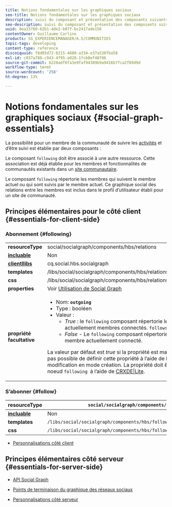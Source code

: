 ```yaml
---
title: Notions fondamentales sur les graphiques sociaux
seo-title: Notions fondamentales sur les graphiques sociaux
description: suivi du composant et présentation des composants suivants
seo-description: suivi du composant et présentation des composants suivants
uuid: 8ea33760-62b1-4de2-b07f-bc2417ade156
contentOwner: Guillaume Carlino
products: SG_EXPERIENCEMANAGER/6.5/COMMUNITIES
topic-tags: developing
content-type: reference
discoiquuid: f8d85d72-0215-4680-a334-e37a530fba58
exl-id: c037a788-c943-4f95-a028-1fcb0ef48f86
source-git-commit: b220adf6fa3e9faf94389b9a9416b7fca2f89d9d
workflow-type: tm+mt
source-wordcount: '258'
ht-degree: 13%

---
```


# Notions fondamentales sur les graphiques sociaux {#social-graph-essentials}

La possibilité pour un membre de la communauté de suivre les [activités](essentials-activities.md) et d’être suivi est établie par deux composants :

Le composant `following` doit être associé à une autre ressource. Cette association est déjà établie pour les membres et fonctionnalités de communautés existants dans un [site communautaire](overview.md#communitiessites).

Le composant `following` répertorie les membres qui suivent le membre actuel ou qui sont suivis par le membre actuel. Ce graphique social des relations entre les membres est inclus dans le profil d’utilisateur établi pour un site de communauté.

## Principes élémentaires pour le côté client {#essentials-for-client-side}

### Abonnement {#following}

<table>
 <tbody>
  <tr>
   <td> <strong>resourceType</strong></td>
   <td>social/socialgraph/components/hbs/relations</td>
  </tr>
  <tr>
   <td> <a href="scf.md#add-or-include-a-communities-component"><strong>incluable</strong></a></td>
   <td>Non</td>
  </tr>
  <tr>
   <td> <a href="clientlibs.md"><strong>clientllibs</strong></a></td>
   <td>cq.social.hbs.socialgraph</td>
  </tr>
  <tr>
   <td> <strong>templates</strong></td>
   <td> /libs/social/socialgraph/components/hbs/relationships/relationships.hbs</td>
  </tr>
  <tr>
   <td> <strong>css</strong></td>
   <td> /libs/social/socialgraph/components/hbs/relationships/clientlibs/relationships.css</td>
  </tr>
  <tr>
   <td><strong> properties</strong></td>
   <td>Voir <a href="socialgraph.md">Utilisation de Social Graph</a></td>
  </tr>
  <tr>
   <td><strong> propriété facultative<br /></strong></td>
   <td>
    <ul>
     <li>Nom: <strong><code>outgoing</code></strong></li>
     <li>Type : booléen</li>
     <li>Valeur : <br />
      <ul>
       <li><i>True  </i>: le  <code>following</code> composant répertorie les membres qui sont actuellement membres connectés. <code>follows</code></li>
       <li><i>False  </i>- Le  <code>following</code> composant répertorie les membres qui  <code>follow </code>le membre actuellement connecté.</li>
      </ul> </li>
    </ul> <p>La valeur par défaut est <i>true</i> si la propriété est manquante. Actuellement, il n’est pas possible de définir cette propriété à l’aide de la boîte de dialogue de modification en mode création. La propriété doit être ajoutée à une instance du noeud <code>following </code>à l’aide de <a href="../../help/sites-developing/developing-with-crxde-lite.md">CRXDE|Lite</a>.</p> </td>
  </tr>
 </tbody>
</table>

### S’abonner {#follow}

| **resourceType** | `social/socialgraph/components/hbs/following` |
|---|---|
| [**incluable**](scf.md#add-or-include-a-communities-component) | Non |
| **templates** | `/libs/social/socialgraph/components/hbs/following/following.hbs` |
| **css** | `/libs/social/socialgraph/components/hbs/following/clientlibs/following.css` |

* [Personnalisations côté client](client-customize.md)

## Principes élémentaires côté serveur {#essentials-for-server-side}

* [API Social Graph](https://helpx.adobe.com/experience-manager/6-5/sites/developing/using/reference-materials/javadoc/com/adobe/cq/social/graph/client/api/package-frame.html)

* [Points de terminaison du graphique des réseaux sociaux](https://helpx.adobe.com/experience-manager/6-5/sites/developing/using/reference-materials/javadoc/com/adobe/cq/social/graph/client/endpoint/package-frame.html)

* [Personnalisations côté serveur](server-customize.md)

